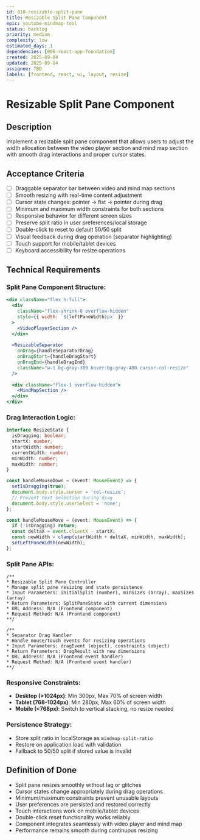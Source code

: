 ```yaml
---
id: 010-resizable-split-pane
title: Resizable Split Pane Component
epic: youtube-mindmap-tool
status: backlog
priority: medium
complexity: low
estimated_days: 1
dependencies: [006-react-app-foundation]
created: 2025-09-04
updated: 2025-09-04
assignee: TBD
labels: [frontend, react, ui, layout, resize]
---
```


# Resizable Split Pane Component

## Description
Implement a resizable split pane component that allows users to adjust the width allocation between the video player section and mind map section with smooth drag interactions and proper cursor states.

## Acceptance Criteria
- [ ] Draggable separator bar between video and mind map sections
- [ ] Smooth resizing with real-time content adjustment
- [ ] Cursor state changes: pointer → fist → pointer during drag
- [ ] Minimum and maximum width constraints for both sections
- [ ] Responsive behavior for different screen sizes
- [ ] Preserve split ratio in user preferences/local storage
- [ ] Double-click to reset to default 50/50 split
- [ ] Visual feedback during drag operation (separator highlighting)
- [ ] Touch support for mobile/tablet devices
- [ ] Keyboard accessibility for resize operations

## Technical Requirements

### Split Pane Component Structure:
```jsx
<div className="flex h-full">
  <div 
    className="flex-shrink-0 overflow-hidden"
    style={{ width: `${leftPaneWidth}px` }}
  >
    <VideoPlayerSection />
  </div>
  
  <ResizableSeparator
    onDrag={handleSeparatorDrag}
    onDragStart={handleDragStart}
    onDragEnd={handleDragEnd}
    className="w-1 bg-gray-300 hover:bg-gray-400 cursor-col-resize"
  />
  
  <div className="flex-1 overflow-hidden">
    <MindMapSection />
  </div>
</div>
```

### Drag Interaction Logic:
```typescript
interface ResizeState {
  isDragging: boolean;
  startX: number;
  startWidth: number;
  currentWidth: number;
  minWidth: number;
  maxWidth: number;
}

const handleMouseDown = (event: MouseEvent) => {
  setIsDragging(true);
  document.body.style.cursor = 'col-resize';
  // Prevent text selection during drag
  document.body.style.userSelect = 'none';
};

const handleMouseMove = (event: MouseEvent) => {
  if (!isDragging) return;
  const deltaX = event.clientX - startX;
  const newWidth = clamp(startWidth + deltaX, minWidth, maxWidth);
  setLeftPaneWidth(newWidth);
};
```

### Split Pane APIs:
```
/**
* Resizable Split Pane Controller
* Manage split pane resizing and state persistence
* Input Parameters: initialSplit (number), minSizes (array), maxSizes (array)
* Return Parameters: SplitPaneState with current dimensions
* URL Address: N/A (Frontend component)
* Request Method: N/A (Frontend component)
**/

/**
* Separator Drag Handler
* Handle mouse/touch events for resizing operations
* Input Parameters: dragEvent (object), constraints (object)
* Return Parameters: DragResult with new dimensions
* URL Address: N/A (Frontend event handler)
* Request Method: N/A (Frontend event handler)
**/
```

### Responsive Constraints:
- **Desktop (>1024px)**: Min 300px, Max 70% of screen width
- **Tablet (768-1024px)**: Min 280px, Max 60% of screen width  
- **Mobile (<768px)**: Switch to vertical stacking, no resize needed

### Persistence Strategy:
- Store split ratio in localStorage as `mindmap-split-ratio`
- Restore on application load with validation
- Fallback to 50/50 split if stored value is invalid

## Definition of Done
- Split pane resizes smoothly without lag or glitches
- Cursor states change appropriately during drag operations
- Minimum/maximum constraints prevent unusable layouts
- User preferences are persisted and restored correctly
- Touch interactions work on mobile/tablet devices
- Double-click reset functionality works reliably
- Component integrates seamlessly with video player and mind map
- Performance remains smooth during continuous resizing